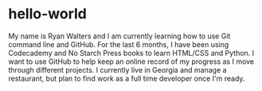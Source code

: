 # hello-world
My name is Ryan Walters and I am currently learning how to use Git command line and GitHub. 
For the last 6 months, I have been using Codecademy and No Starch Press books to learn HTML/CSS and Python.
I want to use GitHub to help keep an online record of my progress as I move through different projects.
I currently live in Georgia and manage a restaurant, but plan to find work as a full time developer once I'm ready.
